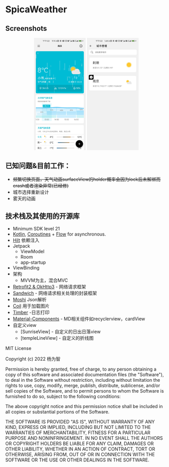 
# SpicaWeather

## Screenshots
<p align="center">
<img src="/img/preview01.jpg" width="32%"/>
<img src="/img/preview02.jpg" width="32%"/>
</p>


## 已知问题&目前工作：
  - ~~频繁切换页面，天气动画surfaceView的holder概率会因为lock后未解绑而crash或者渲染异常(已经修)~~
  - 城市选择重新设计
  - 雾天的动画

## 技术栈及其使用的开源库
- Minimum SDK level 21
- [Kotlin](https://kotlinlang.org/), [Coroutines](https://github.com/Kotlin/kotlinx.coroutines) + [Flow](https://kotlin.github.io/kotlinx.coroutines/kotlinx-coroutines-core/kotlinx.coroutines.flow/) for asynchronous.
- [Hilt](https://dagger.dev/hilt/) 依赖注入
- Jetpack
    - ViewModel
    - Room 
    - app-startup 
- ViewBinding
- 架构
    - MVVM为主，混合MVC
- [Retrofit2 & OkHttp3](https://github.com/square/retrofit) - 网络请求框架
- [Sandwich](https://github.com/skydoves/Sandwich) - 网络请求相关处理的封装框架
- [Moshi](https://github.com/square/moshi/) Json解析
- [Coil](https://github.com/coil-kt/coil) 用于加载图片
- [Timber](https://github.com/JakeWharton/timber) -日志打印
- [Material-Components](https://github.com/material-components/material-components-android) - MD相关组件如recyclerview，cardView
- 自定义view
    - [SunriseView] - 自定义的日出日落view
    - [templeLineView] - 自定义的折线图
  



MIT License

Copyright (c) 2022 杨为智

Permission is hereby granted, free of charge, to any person obtaining a copy
of this software and associated documentation files (the "Software"), to deal
in the Software without restriction, including without limitation the rights
to use, copy, modify, merge, publish, distribute, sublicense, and/or sell
copies of the Software, and to permit persons to whom the Software is
furnished to do so, subject to the following conditions:

The above copyright notice and this permission notice shall be included in all
copies or substantial portions of the Software.

THE SOFTWARE IS PROVIDED "AS IS", WITHOUT WARRANTY OF ANY KIND, EXPRESS OR
IMPLIED, INCLUDING BUT NOT LIMITED TO THE WARRANTIES OF MERCHANTABILITY,
FITNESS FOR A PARTICULAR PURPOSE AND NONINFRINGEMENT. IN NO EVENT SHALL THE
AUTHORS OR COPYRIGHT HOLDERS BE LIABLE FOR ANY CLAIM, DAMAGES OR OTHER
LIABILITY, WHETHER IN AN ACTION OF CONTRACT, TORT OR OTHERWISE, ARISING FROM,
OUT OF OR IN CONNECTION WITH THE SOFTWARE OR THE USE OR OTHER DEALINGS IN THE
SOFTWARE.

